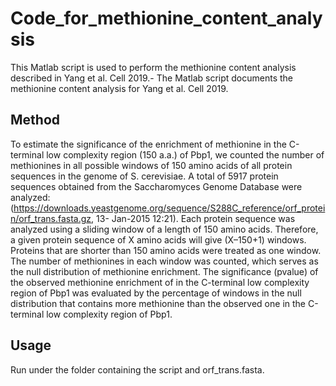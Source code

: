 # Code_for_methionine_content_analysis
This Matlab script is used to perform the methionine content analysis described in Yang et al. Cell 2019.-
The Matlab script documents the methionine content analysis for Yang et al. Cell 2019.

## Method
To estimate the significance of the enrichment of methionine in the C-terminal low complexity region (150
a.a.) of Pbp1, we counted the number of methionines in all possible windows of 150 amino acids of all
protein sequences in the genome of S. cerevisiae. A total of 5917 protein sequences obtained from the
Saccharomyces Genome Database were analyzed:
(https://downloads.yeastgenome.org/sequence/S288C_reference/orf_protein/orf_trans.fasta.gz, 13-
Jan-2015 12:21). 
Each protein sequence was analyzed using a sliding window of a length of 150 amino
acids. Therefore, a given protein sequence of X amino acids will give (X–150+1) windows. Proteins that
are shorter than 150 amino acids were treated as one window. The number of methionines in each
window was counted, which serves as the null distribution of methionine enrichment. The significance (pvalue) of the observed methionine enrichment of in the C-terminal low complexity region of Pbp1 was
evaluated by the percentage of windows in the null distribution that contains more methionine than the
observed one in the C-terminal low complexity region of Pbp1.

## Usage
Run under the folder containing the script and orf_trans.fasta.
